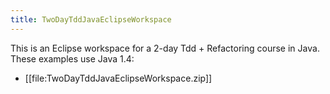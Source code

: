 ```yaml
---
title: TwoDayTddJavaEclipseWorkspace
---
```

This is an Eclipse workspace for a 2-day Tdd + Refactoring course in Java. These examples use Java 1.4:
* [[file:TwoDayTddJavaEclipseWorkspace.zip]]